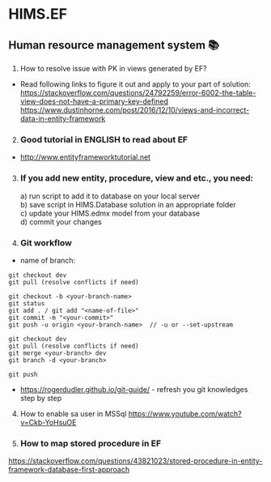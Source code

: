 # HIMS.EF 
## Human resource management system  :books:

1) How to resolve issue with PK in views generated by EF?
- Read following links to figure it out and apply to your part of solution:
https://stackoverflow.com/questions/24792259/error-6002-the-table-view-does-not-have-a-primary-key-defined
https://www.dustinhorne.com/post/2016/12/10/views-and-incorrect-data-in-entity-framework

2) ### Good tutorial in ENGLISH to read about EF
- http://www.entityframeworktutorial.net

3) ### If you add new entity, procedure, view and etc., you need: 	<br/>
	a) run script to add it to database on your local server <br/>
	b) save script in HIMS.Database solution in an appropriate folder 
	<br/>
	c) update your HIMS.edmx model from your database 
	<br/>
	d) commit your changes

4) ### Git workflow
- name of branch: <your-name><feature>
```
git checkout dev
git pull (resolve conflicts if need)
	
git checkout -b <your-branch-name>
git status
git add . / git add "<name-of-file>"
git commit -m "<your-commit>"
git push -u origin <your-branch-name>  // -u or --set-upstream
	
git checkout dev
git pull (resolve conflicts if need)
git merge <your-branch> dev
git branch -d <your-branch>
	
git push
```
- https://rogerdudler.github.io/git-guide/ - refresh you git knowledges step by step

4) How to enable sa user in MSSql
https://www.youtube.com/watch?v=Ckb-YoHsuOE

5) ### How to map stored procedure in EF
https://stackoverflow.com/questions/43821023/stored-procedure-in-entity-framework-database-first-approach
